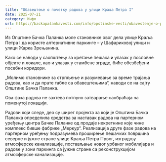 ```yaml
---
title: "Обавештење о почетку радова у улици Краља Петра I"
date: 2025-07-21
category: Инфо
url: https://backapalankavesti.com/info/opstinske-vesti/obavestenje-o-pocetku-radova-u-ulici-kralja-petra-i1/
---
```


Из Општине Бачка Паланка моле становнике овог дела улице Краља Петра I да користе алтернативне паркинге – у Шафариковој улици и улици Жарка Зрењанина.

Како се наводи у саопштењу за кретање пешака и улазак у пословне објекте и локале, као и улазак у стамбене зграде, биће обезбеђени посебни коридори.

„Молимо становнике за стрпљење и разумевање за време трајања радова, као и да прате табле са обавештењима“, наводи се на сајту Општине Бачка Паланка.

Ова фаза радова не захтева потпуно затварање саобраћаја на поменутој локацији.

Радови који следе, део су ширег пројекта за који је Општина Бачка Паланка определила средства за наставак радова на партерном уређењу центра Бачке Паланке од продаје некретнине које чине комплекс бивше фабрике „Меркур“. Реализација друге фазе радова на партерном уређењу подразумева проширење пешачких површина северне и јужне стране улице Краља Петра Првог, изградњу атмосферске канализације, постављање новог урбаног мобилијара и радове у зони паркинга са јужне стране са реконструкцијом атмосферске канализације.
